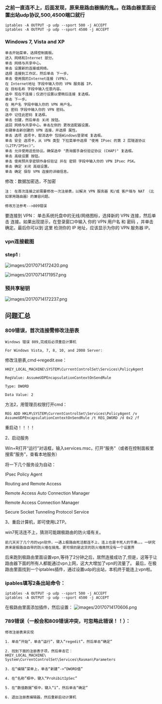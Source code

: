 ### 之前一直连不上，后面发现，原来是路由器搞的鬼。。在路由器里面设置出站udp协议,500,4500端口就行

	iptables -A OUTPUT -p udp --sport 500 -j ACCEPT
	iptables -A OUTPUT -p udp --sport 4500 -j ACCEPT

### Windows 7, Vista and XP

    单击开始菜单，选择控制面板。
    进入 网络和Internet 部分。
    单击 网络与共享中心。
    单击 设置新的连接或网络。
    选择 连接到工作区，然后单击 下一步。
    单击 使用我的Internet连接 (VPN)。
    在 Internet地址 字段中输入你的 VPN 服务器 IP。
    在 目标名称 字段中输入任意内容。
    选中 现在不连接；仅进行设置以便稍后连接 复选框。
    单击 下一步。
    在 用户名 字段中输入你的 VPN 用户名。
    在 密码 字段中输入你的 VPN 密码。
    选中 记住此密码 复选框。
    单击 创建，然后单击 关闭 按钮。
    返回 网络与共享中心。单击左侧的 更改适配器设置。
    右键单击新创建的 VPN 连接，并选择 属性。
    单击 选项 选项卡，取消选中 包括Windows登录域 复选框。
    单击 安全 选项卡，从 VPN 类型 下拉菜单中选择 "使用 IPsec 的第 2 层隧道协议 (L2TP/IPSec)"。
    单击 允许使用这些协议。确保选中 "质询握手身份验证协议 (CHAP)" 复选框。
    单击 高级设置 按钮。
    单击 使用预共享密钥作身份验证 并在 密钥 字段中输入你的 VPN IPsec PSK。
    单击 确定 关闭 高级设置。
    单击 确定 保存 VPN 连接的详细信息。


修改：数据加密选，不加密

	注： 在首次连接之前需要修改一次注册表，以解决 VPN 服务器 和/或 客户端与 NAT （比如家用路由器）的兼容问题。

	修改方法参考-->809错误


要连接到 VPN： 单击系统托盘中的无线/网络图标，选择新的 VPN 连接，然后单击 连接。如果出现提示，在登录窗口中输入 你的 VPN 用户名 和 密码 ，并单击 确定。最后你可以到 这里 检测你的 IP 地址，应该显示为你的 VPN 服务器 IP。


### vpn连接截图

### step1 :

![images/20170714172420.png](images/20170714172420.png)

![images/20170714171957.png](images/20170714171957.png)

### 预共享秘钥

![images/20170714172237.png](images/20170714172237.png)


## 问题汇总

### 809错误，首次连接需修改注册表

	Windows 错误 809,完成后必须重启计算机

	For Windows Vista, 7, 8, 10, and 2008 Server:

修改注册表,cmd->regedit.exe：

	HKEY_LOCAL_MACHINE\SYSTEM\CurrentControlSet\Services\PolicyAgent 
	
	RegValue: AssumeUDPEncapsulationContextOnSendRule
	
	Type: DWORD
	
	Data Value: 2


方法2，用管理员权限打开cmd：

	REG ADD HKLM\SYSTEM\CurrentControlSet\Services\PolicyAgent /v AssumeUDPEncapsulationContextOnSendRule /t REG_DWORD /d 0x2 /f

重启动！！！！



2、启动服务

Win+R打开“运行”对话框，输入services.msc，打开“服务"（或者在控制面板里搜索“服务”，查看本地服务）


将一下几个服务设为自动：

IPsec Policy Agent

Routing and Remote Access

Remote Access Auto Connection Manager

Remote Access Connection Manager

Secure Socket Tunneling Protocol Service


3、重启计算机，即可使用L2TP。

	






win7死活连不上，猜测可能跟极路由的防火墙有关。

	前几天买了几个月的vpn软件，一遇上极路由死活都连不上，连上也是卡死人的节奏。。。一研究原来是极路由自带的防火墙在搞鬼，更可恨的是这货的防火墙竟然没有一个设置界

后来跑到极路由里面设置vpn,等待了2分钟之后，居然连接成功了,但是，这等于让路由器下面的所有人都能通过vpn上网，这大大增加了vpn的流量了。
最后，在极路由里面找到一个iptables插件，通过设置udp的出站，本机终于能连上vpn啦。

### ipables填写2条出站命令：

	iptables -A OUTPUT -p udp --sport 500 -j ACCEPT
	iptables -A OUTPUT -p udp --sport 4500 -j ACCEPT

在极路由里面添加插件，然后设置：
![images/20170714170606.png](images/20170714170606.png)



### 789错误（一般会和809错误冲突，可忽略此错误！！）：
	修改注册表来实现
	
	1. 单击“开始”，单击“运行”，键入“regedit”，然后单击“确定”
	
	2. 找到下面的注册表子项，然后单击它：
	HKEY_LOCAL_MACHINE\
	System\CurrentControlSet\Services\Rasman\Parameters
	
	3. 在“编辑”菜单上，单击“新建”->“DWORD值”
	
	4. 在“名称”框中，键入“ProhibitIpSec”
	
	5. 在“数值数据”框中，键入“1”，然后单击“确定”
	
	6. 退出注册表编辑器，然后重新启动计算机




